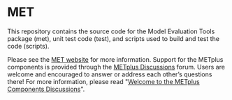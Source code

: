 # MET

This repository contains the source code for the Model Evaluation Tools package (met), unit test code (test), and scripts used to build and test the code (scripts).

Please see the [MET website](https://dtcenter.org/community-code/model-evaluation-tools-met) for more information.  Support	for the	METplus	components is provided through the [METplus Discussions](https://github.com/dtcenter/METplus/discussions) forum.  Users are welcome and encouraged to answer or address each other’s questions there!  For more information, please read "[Welcome to the METplus Components Discussions](https://giithub.com/dtcenter/METplus/discussions/939)".
